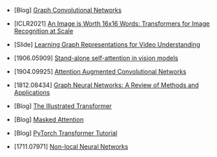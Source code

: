- [Blog] [Graph Convolutional Networks](https://tkipf.github.io/graph-convolutional-networks/)

- [ICLR2021] [An Image is Worth 16x16 Words: Transformers for Image Recognition at Scale](https://openreview.net/forum?id=YicbFdNTTy)

- [Slide] [Learning Graph Representations for Video Understanding](http://valser.org/webinar/slide/slides/20190703/graph_tutorial_xiaolong.pdf)

- [1906.05909] [Stand-alone self-attention in vision models](https://arxiv.org/abs/1906.05909)

- [1904.09925] [Attention Augmented Convolutional Networks](https://arxiv.org/abs/1904.09925)

- [1812.08434] [Graph Neural Networks: A Review of Methods and Applications](https://arxiv.org/abs/1812.08434)

- [Blog] [The Illustrated Transformer](http://jalammar.github.io/illustrated-transformer/)

- [Blog] [Masked Attention](http://juditacs.github.io/2018/12/27/masked-attention.html)

- [Blog] [PyTorch Transformer Tutorial](https://pytorch.org/tutorials/beginner/transformer_tutorial.html)

- [1711.07971] [Non-local Neural Networks](https://arxiv.org/abs/1711.07971)



